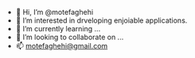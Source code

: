- 👋 Hi, I’m @motefaghehi
- 👀 I’m interested in drveloping enjoiable applications.
- 🌱 I’m currently learning ...
- 💞️ I’m looking to collaborate on ...
- 📫 motefaghehi@gmail.com

<!---
motefaghehi/motefaghehi is a ✨ special ✨ repository because its `README.md` (this file) appears on your GitHub profile.
You can click the Preview link to take a look at your changes.
--->
